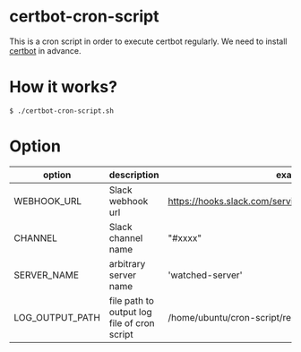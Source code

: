 # certbot-cron-script

This is a cron script in order to execute certbot regularly. We need to install [certbot](https://certbot.eff.org/) in advance.

# How it works?

```
$ ./certbot-cron-script.sh
```

# Option

| option | description | example |
| ---- | ---- | ---- |
| WEBHOOK_URL | Slack webhook url | https://hooks.slack.com/services/xxxxxx/yyyyyyy/zzzzzzzz |
| CHANNEL | Slack channel name | "#xxxx" |
| SERVER_NAME | arbitrary server name | 'watched-server' |
| LOG_OUTPUT_PATH | file path to output log file of cron script | /home/ubuntu/cron-script/result.log |
